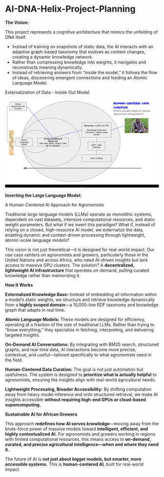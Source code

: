 # AI-DNA-Helix-Project-Planning

**The Vision:**

This project represents a cognitive architecture that mimics the unfolding of DNA itself.

- Instead of training on snapshots of static data, the AI interacts with an adaptive graph-based taxonomy that evolves as context changes, creating a dynamic knowledge network.
- Rather than compressing knowledge into weights, it navigates and reconstructs meaning dynamically.
- Instead of retrieving answers from “inside the model,” it follows the flow of ideas, discovering emergent connections and feeding an Atomic Language Model.


Externalization of Data - Inside Out Model

![alt text](image.png)

**Inverting the Large Language Model:**

A Human-Centered AI Approach for Agronomists  

Traditional large language models (LLMs) operate as monolithic systems, dependent on vast datasets, intensive computational resources, and static weight parameters. But what if we invert this paradigm? What if, instead of relying on a closed, high-resource AI model, we externalize the data, enabling dynamic and context-driven processing through lightweight, atomic-scale language models?  

This vision is not just theoretical—it is designed for real-world impact. Our use case centers on agronomists and growers, particularly those in the United Nations and across Africa, who need AI-driven insights but lack access to massive GPU clusters. The solution? A **decentralized, lightweight AI infrastructure** that operates on-demand, pulling curated knowledge rather than memorizing it.  

**How It Works**  

**Externalized Knowledge Base:** Instead of embedding all information within a model’s static weights, we structure and retrieve knowledge dynamically from a **highly scoped domain**—a 10,000-line RDF taxonomy and knowledge graph that adapts in real time.  

**Atomic Language Models:** These models are designed for efficiency, operating at a fraction of the size of traditional LLMs. Rather than trying to “know everything,” they specialize in fetching, interpreting, and delivering targeted insights.  

**On-Demand AI Conversations:** By integrating with BM25 search, structured graphs, and real-time data, AI interactions become more precise, contextual, and useful—tailored specifically to what agronomists need in the field.  

**Human-Centered Data Curation:** The goal is not just automation but usefulness. The system is designed to **prioritize what is actually helpful** to agronomists, ensuring the insights align with real-world agricultural needs.  

**Lightweight Processing, Broader Accessibility:** By shifting computation away from heavy model inference and onto structured retrieval, we make AI insights accessible **without requiring high-end GPUs or cloud-based supercomputing.**  

**Sustainable AI for African Growers**
  
This approach **redefines how AI serves knowledge**—moving away from the brute-force power of massive models toward **intelligent, efficient, and highly contextualized AI.** For agronomists and growers working in regions with limited computational resources, this means access to **on-demand, curated, and precise agricultural intelligence—when and where they need it.**  

The future of AI is **not just about bigger models, but smarter, more accessible systems.** This is **human-centered AI**, built for real-world impact.  

